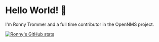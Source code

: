# Hello World! 👋

I'm Ronny Trommer and a full time contributor in the OpenNMS project.

[![Ronny's GitHub stats](https://github-readme-stats.vercel.app/api?username=indigo423&show_icons=true&theme=tokyonight)](https://github.com/anuraghazra/github-readme-stats)
